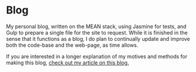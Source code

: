 # Blog
<p>
My personal blog, written on the MEAN stack, using Jasmine for tests, and Gulp to prepare a single file for the site to request. While it is finished in the sense that it functions as a blog, I do plan to continually update and improve both the code-base and the web-page, as time allows.
</p>

<p>
If you are interested in a longer explanation of my motives and methods for making this blog, <a target="_blank" href="https://www.hrodebert.com/#!/articles/The-Making-of-my-Blog">check out my article on this blog.</a>
</p>

